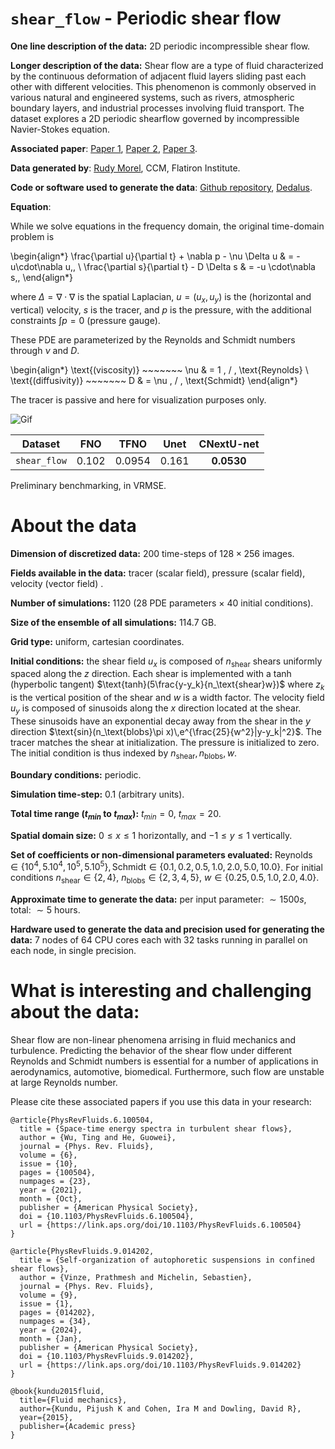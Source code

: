 
# `shear_flow` - Periodic shear flow

**One line description of the data:** 2D periodic incompressible shear flow. 

**Longer description of the data:** 
Shear flow are a type of fluid characterized by the continuous deformation of adjacent fluid layers sliding past each other with different velocities. This phenomenon is commonly observed in various natural and engineered systems, such as rivers, atmospheric boundary layers, and industrial processes involving fluid transport.
The dataset explores a 2D periodic shearflow governed by incompressible Navier-Stokes equation. 

**Associated paper**: [Paper 1](https://www.sciencedirect.com/book/9780124059351/fluid-mechanics), [Paper 2](https://journals.aps.org/prfluids/abstract/10.1103/PhysRevFluids.6.100504), [Paper 3](https://journals.aps.org/prfluids/abstract/10.1103/PhysRevFluids.9.014202).

**Data generated by**: [Rudy Morel](https://www.di.ens.fr/rudy.morel/), CCM, Flatiron Institute.

**Code or software used to generate the data**: [Github repository](https://github.com/RudyMorel/the_well_rbc_sf), [Dedalus](https://dedalus-project.readthedocs.io/en/latest/pages/examples/ivp_2d_shear_flow.html).

**Equation**:

While we solve equations in the frequency domain, the original time-domain problem is 

\begin{align*}
\frac{\partial u}{\partial t} + \nabla p - \nu \Delta u & = -u\cdot\nabla u\,,
\\
\frac{\partial s}{\partial t} - D \Delta s & = -u \cdot\nabla s\,, 
\end{align*}

where $\Delta = \nabla \cdot \nabla$ is the spatial Laplacian, $u = (u_x,u_y)$ is the (horizontal and vertical) velocity, $s$ is the tracer, and $p$ is the pressure, 
with the additional constraints $\int p = 0$ (pressure gauge).

These PDE are parameterized by the Reynolds and Schmidt numbers through $\nu$ and $D$.

\begin{align*}
\text{(viscosity)} ~~~~~~~ \nu & = 1 \, / \, \text{Reynolds}
\\
\text{(diffusivity)} ~~~~~~~ D & = \nu \, / \, \text{Schmidt}
\end{align*}

The tracer is passive and here for visualization purposes only.

![Gif](https://users.flatironinstitute.org/~polymathic/data/the_well/datasets/shear_flow/gif/tracer_normalized.gif)

| Dataset    | FNO | TFNO  | Unet | CNextU-net
|:-:|:-:|:-:|:-:|:-:|
| `shear_flow`  | 0.102 | 0.0954 |0.161|$\mathbf{0.0530}$|

Preliminary benchmarking, in VRMSE.

# About the data

**Dimension of discretized data:** $200$ time-steps of $128\times256$ images.

**Fields available in the data:** tracer (scalar field), pressure (scalar field), velocity (vector field) .

**Number of simulations:** $1120$ ($28$ PDE parameters $\times$ $40$ initial conditions).

**Size of the ensemble of all simulations:** 114.7 GB.

**Grid type:** uniform, cartesian coordinates.

**Initial conditions:** the shear field $u_x$ is composed of $n_\text{shear}$ shears uniformly spaced along the $z$ direction. Each shear is implemented with a tanh (hyperbolic tangent) $\text{tanh}(5\frac{y-y_k}{n_\text{shear}w})$ where $z_k$ is the vertical position of the shear and $w$ is a width factor.
The velocity field $u_y$ is composed of sinusoids along the $x$ direction located at the shear. These sinusoids have an exponential decay away from the shear in the $y$ direction $\text{sin}(n_\text{blobs}\pi x)\,e^{\frac{25}{w^2}|y-y_k|^2}$.
The tracer matches the shear at initialization. The pressure is initialized to zero.
The initial condition is thus indexed by $n_\text{shear},n_\text{blobs},w$.

**Boundary conditions:** periodic.

**Simulation time-step:** 0.1 (arbitrary units).

**Total time range ($t_{min}$ to $t_{max}$):** $t_{min} = 0$, $t_{max} = 20$.

**Spatial domain size:** $0\leq x \leq 1$ horizontally, and $-1 \leq y \leq 1$ vertically.

**Set of coefficients or non-dimensional parameters evaluated:** $\text{Reynolds}\in\{10^4, 5.10^4, 10^5, 5.10^5\}, \text{Schmidt}\in\{0.1, 0.2, 0.5, 1.0, 2.0, 5.0, 10.0\}$. For initial conditions $n_\text{shear}\in\{2,4\}$, $n_\text{blobs}\in\{2,3,4,5\}$, $w\in\{0.25, 0.5, 1.0, 2.0, 4.0\}$.


**Approximate time to generate the data:** per input parameter: $\sim 1500s$, total: $\sim 5$ hours.

**Hardware used to generate the data and precision used for generating the data:** 7 nodes of 64 CPU cores each with 32 tasks running in parallel on each node, in single precision.

# What is interesting and challenging about the data:

Shear flow are non-linear phenomena arrising in fluid mechanics and turbulence.
Predicting the behavior of the shear flow under different Reynolds and Schmidt numbers is essential for a number of applications in aerodynamics, automotive, biomedical. 
Furthermore, such flow are unstable at large Reynolds number. 


Please cite these associated papers if you use this data in your research:

```
@article{PhysRevFluids.6.100504,
  title = {Space-time energy spectra in turbulent shear flows},
  author = {Wu, Ting and He, Guowei},
  journal = {Phys. Rev. Fluids},
  volume = {6},
  issue = {10},
  pages = {100504},
  numpages = {23},
  year = {2021},
  month = {Oct},
  publisher = {American Physical Society},
  doi = {10.1103/PhysRevFluids.6.100504},
  url = {https://link.aps.org/doi/10.1103/PhysRevFluids.6.100504}
}

@article{PhysRevFluids.9.014202,
  title = {Self-organization of autophoretic suspensions in confined shear flows},
  author = {Vinze, Prathmesh and Michelin, Sebastien},
  journal = {Phys. Rev. Fluids},
  volume = {9},
  issue = {1},
  pages = {014202},
  numpages = {34},
  year = {2024},
  month = {Jan},
  publisher = {American Physical Society},
  doi = {10.1103/PhysRevFluids.9.014202},
  url = {https://link.aps.org/doi/10.1103/PhysRevFluids.9.014202}
}

@book{kundu2015fluid,
  title={Fluid mechanics},
  author={Kundu, Pijush K and Cohen, Ira M and Dowling, David R},
  year={2015},
  publisher={Academic press}
}
```




